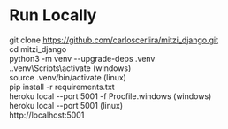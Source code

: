 # Run Locally
git clone https://github.com/carloscerlira/mitzi_django.git  
cd mitzi_django  
python3 -m venv --upgrade-deps .venv  
.\.venv\Scripts\activate (windows)  
source .venv/bin/activate (linux)  
pip install -r requirements.txt  
heroku local --port 5001 -f Procfile.windows (windows)  
heroku local --port 5001 (linux)  
http://localhost:5001 
